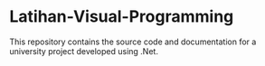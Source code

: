 # Latihan-Visual-Programming
This repository contains the source code and documentation for a university project developed using .Net. 

